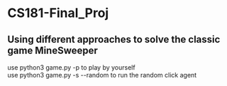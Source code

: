 # CS181-Final_Proj
## Using different approaches to solve the classic game MineSweeper

use python3 game.py -p to play by yourself  
use python3 game.py -s --random to run the random click agent
